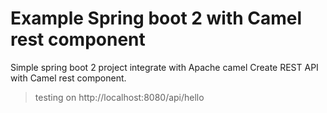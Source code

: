 # Example Spring boot 2 with Camel rest component

Simple spring boot 2 project integrate with Apache camel
Create REST API with Camel rest component.

> testing on  http://localhost:8080/api/hello
